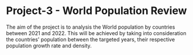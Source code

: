# Project-3 - World Population Review

The aim of the project is to analysis the World population by countries between 2021 and 2022. This 
        will be achieved by taking into consideration the countries' population between the targeted years, 
        their respective population growth rate and density.